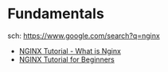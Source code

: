 # Fundamentals
sch: https://www.google.com/search?q=nginx
- [NGINX Tutorial - What is Nginx](https://youtu.be/iInUBOVeBCc)
- [NGINX Tutorial for Beginners](https://youtu.be/9t9Mp0BGnyI)
